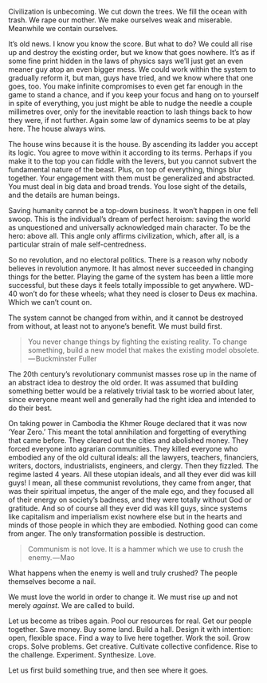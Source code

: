 Civilization is unbecoming. We cut down the trees. We fill the ocean with trash. We rape our mother. We make ourselves weak and miserable. Meanwhile we contain ourselves.

It’s old news. I know you know the score. But what to do? We could all rise up and destroy the existing order, but we know that goes nowhere. It’s as if some fine print hidden in the laws of physics says we’ll just get an even meaner guy atop an even bigger mess. We could work within the system to gradually reform it, but man, guys have tried, and we know where that one goes, too. You make infinite compromises to even get far enough in the game to stand a chance, and if you keep your focus and hang on to yourself in spite of everything, you just might be able to nudge the needle a couple millimetres over, only for the inevitable reaction to lash things back to how they were, if not further. Again some law of dynamics seems to be at play here. The house always wins.

The house wins because it is the house. By ascending its ladder you accept its logic. You agree to move within it according to its terms. Perhaps if you make it to the top you can fiddle with the levers, but you cannot subvert the fundamental nature of the beast. Plus, on top of everything, things blur together. Your engagement with them must be generalized and abstracted. You must deal in big data and broad trends. You lose sight of the details, and the details are human beings.

Saving humanity cannot be a top-down business. It won’t happen in one fell swoop. This is the individual’s dream of perfect heroism: saving the world as unquestioned and universally acknowledged main character. To be the hero: above all. This angle only affirms civilization, which, after all, is a particular strain of male self-centredness.

So no revolution, and no electoral politics. There is a reason why nobody believes in revolution anymore. It has almost never succeeded in changing things for the better. Playing the game of the system has been a little more successful, but these days it feels totally impossible to get anywhere. WD-40 won’t do for these wheels; what they need is closer to Deus ex machina. Which we can’t count on.

The system cannot be changed from within, and it cannot be destroyed from without, at least not to anyone’s benefit. We must build first.

> You never change things by fighting the existing reality. To change something, build a new model that makes the existing model obsolete.— Buckminster Fuller

The 20th century’s revolutionary communist masses rose up in the name of an abstract idea to destroy the old order. It was assumed that building something better would be a relatively trivial task to be worried about later, since everyone meant well and generally had the right idea and intended to do their best.

On taking power in Cambodia the Khmer Rouge declared that it was now ‘Year Zero.’ This meant the total annihilation and forgetting of everything that came before. They cleared out the cities and abolished money. They forced everyone into agrarian communities. They killed everyone who embodied any of the old cultural ideals: all the lawyers, teachers, financiers, writers, doctors, industrialists, engineers, and clergy. Then they fizzled. The regime lasted 4 years. All these utopian ideals, and all they ever did was kill guys! I mean, all these communist revolutions, they came from anger, that was their spiritual impetus, the anger of the male ego, and they focused all of their energy on society’s badness, and they were totally without God or gratitude. And so of course all they ever did was kill guys, since systems like capitalism and imperialism exist nowhere else but in the hearts and minds of those people in which they are embodied. Nothing good can come from anger. The only transformation possible is destruction.

> Communism is not love. It is a hammer which we use to crush the enemy. — Mao

What happens when the enemy is well and truly crushed? The people themselves become a nail.

We must love the world in order to change it. We must rise _up_ and not merely _against_. We are called to build.

Let us become as tribes again. Pool our resources for real. Get our people together. Save money. Buy some land. Build a hall. Design it with intention: open, flexible space. Find a way to live here together. Work the soil. Grow crops. Solve problems. Get creative. Cultivate collective confidence. Rise to the challenge. Experiment. Synthesize. Love.

Let us first build something true, and then see where it goes.
